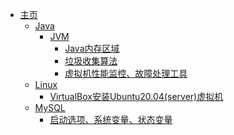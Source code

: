 - [主页](README)
    - [Java]()
      - [JVM]()
        - [Java内存区域](java/jvm/rtda.md)
        - [垃圾收集算法](java/jvm/gcalgo.md)
        <!-- - [垃圾收集器](java/jvm/gc.md) -->
        - [虚拟机性能监控、故障处理工具](java/jvm/jdktool.md)
    - [Linux]()
      - [VirtualBox安装Ubuntu20.04(server)虚拟机](linux/virtualbox_ubuntu.md)
    - [MySQL]()
      - [启动选项、系统变量、状态变量](mysql/options__variables__status.md)
